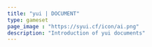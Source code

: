 ```yaml
---
title: "yui | DOCUMENT"
type: gameset
page_image : "https://syui.cf/icon/ai.png"
description: "Introduction of yui documents"
---
```



